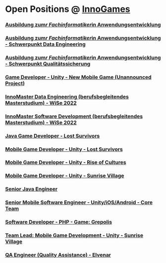 # Open Positions @ [InnoGames](https://www.innogames.com/career/detail/job?s=github_jobs_repo)

### [Ausbildung zum*r Fachinformatiker*in Anwendungsentwicklung](ausbildung-zum-r-fachinformatiker-in-anwendungsentwicklung.md)
### [Ausbildung zum*r Fachinformatiker*in Anwendungsentwicklung - Schwerpunkt Data Engineering](ausbildung-zum-r-fachinformatiker-in-anwendungsentwicklung-schwerpunkt-data-engineering.md)
### [Ausbildung zum*r Fachinformatiker*in Anwendungsentwicklung - Schwerpunkt Qualitätssicherung](ausbildung-zum-r-fachinformatiker-in-anwendungsentwicklung-schwerpunkt-qualitätssicherung.md)
### [Game Developer - Unity - New Mobile Game \(Unannounced Project\)](game-developer-unity-new-mobile-game-unannounced-project.md)
### [InnoMaster Data Engineering \(berufsbegleitendes Masterstudium\) - WiSe 2022](innomaster-data-engineering-berufsbegleitendes-masterstudium-wise-2022.md)
### [InnoMaster Software Development \(berufsbegleitendes Masterstudium\) - WiSe 2022](innomaster-software-development-berufsbegleitendes-masterstudium-wise-2022.md)
### [Java Game Developer - Lost Survivors](java-game-developer-lost-survivors.md)
### [Mobile Game Developer - Unity - Lost Survivors](mobile-game-developer-unity-lost-survivors.md)
### [Mobile Game Developer - Unity - Rise of Cultures](mobile-game-developer-unity-rise-of-cultures.md)
### [Mobile Game Developer - Unity - Sunrise Village](mobile-game-developer-unity-sunrise-village.md)
### [Senior Java Engineer](senior-java-engineer.md)
### [Senior Mobile Software Engineer - Unity/iOS/Android - Core Team](senior-mobile-software-engineer-unity-ios-android-core-team.md)
### [Software Developer - PHP - Game: Grepolis](software-developer-php-game-grepolis.md)
### [Team Lead: Mobile Game Development - Unity - Sunrise Village](team-lead-mobile-game-development-unity-sunrise-village.md)
### [QA Engineer \(Quality Assistance\) - Elvenar](qa-engineer-quality-assistance-elvenar.md)
